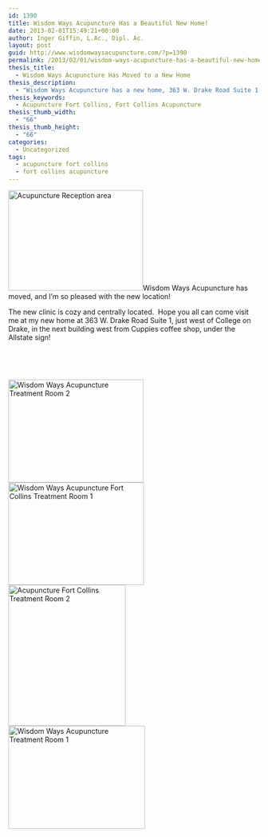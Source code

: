 ```yaml
---
id: 1390
title: Wisdom Ways Acupuncture Has a Beautiful New Home!
date: 2013-02-01T15:49:21+00:00
author: Inger Giffin, L.Ac., Dipl. Ac.
layout: post
guid: http://www.wisdomwaysacupuncture.com/?p=1390
permalink: /2013/02/01/wisdom-ways-acupuncture-has-a-beautiful-new-home/
thesis_title:
  - Wisdom Ways Acupuncture Has Moved to a New Home
thesis_description:
  - "Wisdom Ways Acupuncture has a new home, 363 W. Drake Road Suite 1. It's cozy, inviting, and centrally located just west of College on Drake Road.  "
thesis_keywords:
  - Acupuncture Fort Collins, Fort Collins Acupuncture
thesis_thumb_width:
  - "66"
thesis_thumb_height:
  - "66"
categories:
  - Uncategorized
tags:
  - acupuncture fort collins
  - fort collins acupuncture
---
```

[<img class="alignleft wp-image-1396 " title="Acupuncture Reception " src="http://www.wisdomwaysacupuncture.com/wp-content/uploads/2013/02/IMG_2035-150x112.jpg" alt="Acupuncture Reception area" width="270" height="201" />](http://www.wisdomwaysacupuncture.com/wp-content/uploads/2013/02/IMG_2035.jpg)Wisdom Ways Acupuncture has moved, and I&#8217;m so pleased with the new location!

The new clinic is cozy and centrally located.  Hope you all can come visit me at my new home at 363 W. Drake Road Suite 1, just west of College on Drake, in the next building west from Cuppies coffee shop, under the Allstate sign!

&nbsp;

&nbsp;

[<img class="wp-image-3428 alignleft" title="Acupuncture Clinic waiting area" src="http://www.wisdomwaysacupuncture.com/wp-content/uploads/2013/02/IMG_2057-150x114.jpg" alt="Wisdom Ways Acupuncture Treatment Room 2" width="271" height="206" srcset="http://www.wisdomwaysacupuncture.com/wp-content/uploads/2013/02/IMG_2057-150x114.jpg 150w, http://www.wisdomwaysacupuncture.com/wp-content/uploads/2013/02/IMG_2057-300x229.jpg 300w, http://www.wisdomwaysacupuncture.com/wp-content/uploads/2013/02/IMG_2057-768x585.jpg 768w, http://www.wisdomwaysacupuncture.com/wp-content/uploads/2013/02/IMG_2057-1024x781.jpg 1024w" sizes="(max-width: 271px) 100vw, 271px" />](http://www.wisdomwaysacupuncture.com/wp-content/uploads/2013/02/IMG_2057.jpg)[<img class="wp-image-3429 alignright" src="http://www.wisdomwaysacupuncture.com/wp-content/uploads/2013/02/IMG_2068-150x113.jpg" alt="Wisdom Ways Acupuncture Fort Collins Treatment Room 1" width="272" height="205" srcset="http://www.wisdomwaysacupuncture.com/wp-content/uploads/2013/02/IMG_2068-150x113.jpg 150w, http://www.wisdomwaysacupuncture.com/wp-content/uploads/2013/02/IMG_2068-300x225.jpg 300w, http://www.wisdomwaysacupuncture.com/wp-content/uploads/2013/02/IMG_2068-768x576.jpg 768w, http://www.wisdomwaysacupuncture.com/wp-content/uploads/2013/02/IMG_2068-1024x768.jpg 1024w" sizes="(max-width: 272px) 100vw, 272px" />](http://www.wisdomwaysacupuncture.com/wp-content/uploads/2013/02/IMG_2068.jpg)[<img class="wp-image-3432 alignright" src="http://www.wisdomwaysacupuncture.com/wp-content/uploads/2013/02/Acupuncture-Fort-Collins-Treatment-Room-2-125x150.jpg" alt="Acupuncture Fort Collins Treatment Room 2" width="235" height="282" srcset="http://www.wisdomwaysacupuncture.com/wp-content/uploads/2013/02/Acupuncture-Fort-Collins-Treatment-Room-2-125x150.jpg 125w, http://www.wisdomwaysacupuncture.com/wp-content/uploads/2013/02/Acupuncture-Fort-Collins-Treatment-Room-2-251x300.jpg 251w, http://www.wisdomwaysacupuncture.com/wp-content/uploads/2013/02/Acupuncture-Fort-Collins-Treatment-Room-2-768x920.jpg 768w, http://www.wisdomwaysacupuncture.com/wp-content/uploads/2013/02/Acupuncture-Fort-Collins-Treatment-Room-2-855x1024.jpg 855w" sizes="(max-width: 235px) 100vw, 235px" />](http://www.wisdomwaysacupuncture.com/wp-content/uploads/2013/02/Acupuncture-Fort-Collins-Treatment-Room-2.jpg)[<img class="alignleft wp-image-3427" src="http://www.wisdomwaysacupuncture.com/wp-content/uploads/2013/02/IMG_2839-150x113.jpg" alt="Wisdom Ways Acupuncture Treatment Room 1" width="274" height="206" srcset="http://www.wisdomwaysacupuncture.com/wp-content/uploads/2013/02/IMG_2839-150x113.jpg 150w, http://www.wisdomwaysacupuncture.com/wp-content/uploads/2013/02/IMG_2839-300x225.jpg 300w, http://www.wisdomwaysacupuncture.com/wp-content/uploads/2013/02/IMG_2839-768x576.jpg 768w, http://www.wisdomwaysacupuncture.com/wp-content/uploads/2013/02/IMG_2839-1024x768.jpg 1024w" sizes="(max-width: 274px) 100vw, 274px" />](http://www.wisdomwaysacupuncture.com/wp-content/uploads/2013/02/IMG_2839.jpg)